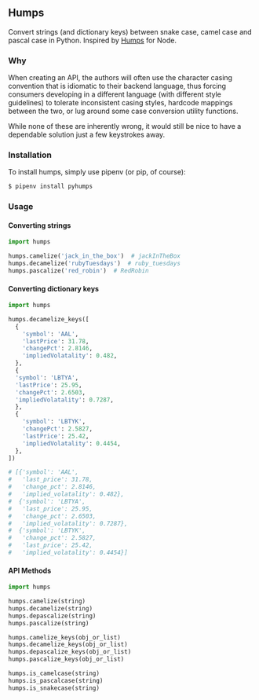 ## Humps

Convert strings (and dictionary keys) between snake case, camel case and pascal case in Python. Inspired by [Humps](https://github.com/domchristie/humps) for Node.

### Why

When creating an API, the authors will often use the character casing convention that is idiomatic to their backend language, thus forcing consumers developing in a different language (with different style guidelines) to tolerate inconsistent casing styles, hardcode mappings between the two, or lug around some case conversion utility functions.

While none of these are inherently wrong, it would still be nice to have a dependable solution just a few keystrokes away.

### Installation

To install humps, simply use pipenv (or pip, of course):

```bash
$ pipenv install pyhumps
```

### Usage

#### Converting strings

```python
import humps

humps.camelize('jack_in_the_box')  # jackInTheBox
humps.decamelize('rubyTuesdays')  # ruby_tuesdays
humps.pascalize('red_robin')  # RedRobin
```

#### Converting dictionary keys

```python
import humps

humps.decamelize_keys([
  {
    'symbol': 'AAL',
    'lastPrice': 31.78,
    'changePct': 2.8146,
    'impliedVolatality': 0.482,
  },
  {
  'symbol': 'LBTYA',
  'lastPrice': 25.95,
  'changePct': 2.6503,
  'impliedVolatality': 0.7287,
  },
  {
    'symbol': 'LBTYK',
    'changePct': 2.5827,
    'lastPrice': 25.42,
    'impliedVolatality': 0.4454,
  },
])

# [{'symbol': 'AAL',
#   'last_price': 31.78,
#   'change_pct': 2.8146,
#   'implied_volatality': 0.482},
#  {'symbol': 'LBTYA',
#   'last_price': 25.95,
#   'change_pct': 2.6503,
#   'implied_volatality': 0.7287},
#  {'symbol': 'LBTYK',
#   'change_pct': 2.5827,
#   'last_price': 25.42,
#   'implied_volatality': 0.4454}]
```

#### API Methods
```python
import humps

humps.camelize(string)
humps.decamelize(string)
humps.depascalize(string)
humps.pascalize(string)

humps.camelize_keys(obj_or_list)
humps.decamelize_keys(obj_or_list)
humps.depascalize_keys(obj_or_list)
humps.pascalize_keys(obj_or_list)

humps.is_camelcase(string)
humps.is_pascalcase(string)
humps.is_snakecase(string)
```
